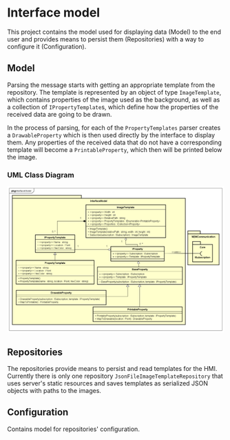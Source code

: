 # Interface model

This project contains the model used for displaying data (Model) to the end user and provides means to persist them (Repositories) with a way to configure it (Configuration).

## Model

Parsing the message starts with getting an appropriate template from the repository. The template is represented by an object of type `ImageTemplate`, which contains properties of the image used as the background, as well as a collection of `IPropertyTemplate`s, which define how the properties of the received data are going to be drawn.

In the process of parsing, for each of the `PropertyTemplates` parser creates a `DrawableProperty` which is then used directly by the interface to display them. Any properties of the received data that do not have a corresponding template will become a `PrintableProperty`, which then will be printed below the image.

### UML Class Diagram

![Model class diagram](../../Repository-resources/UML-diagrams/InterfaceModelUML.png)

## Repositories

The repositories provide means to persist and read templates for the HMI. Currently there is only one repository `JsonFileImageTemplateRepository` that uses server's static resources and saves templates as serialized JSON objects with paths to the images.

## Configuration

Contains model for repositories' configuration.
